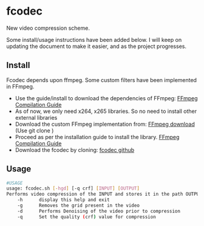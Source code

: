 # fcodec
New video compression scheme. 

Some install/usage instructions have been added below. I will keep on updating the document to make it easier, and as the project progresses.

## Install
Fcodec depends upon ffmpeg. Some custom filters have been implemented in FFmpeg. 
 - Use the guide/install to download the dependencies of FFmpeg: [FFmpeg Compilation Guide](https://trac.ffmpeg.org/wiki/CompilationGuide/Ubuntu)
 - As of now, we only need x264, x265 libraries. So no need to install other external libraries
 - Download the custom FFmpeg implementation from: [FFmpeg download](https://github.com/kedartatwawadi/FFmpeg) (Use git clone <link>)
 - Proceed as per the installation guide to install the library. [FFmpeg Compilation Guide](https://trac.ffmpeg.org/wiki/CompilationGuide/Ubuntu)
 - Download the fcodec by cloning: [fcodec github](https://github.com/kedartatwawadi/fcodec)

## Usage

```bash
#USAGE
usage: fcodec.sh [-hgd] [-q crf] [INPUT] [OUTPUT] 
Performs video compression of the INPUT and stores it in the path OUTPUT
    -h      display this help and exit
    -g      Removes the grid present in the video
    -d      Performs Denoising of the video prior to compression
    -q      Set the quality (crf) value for compression
```
